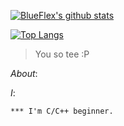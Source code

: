 [![BlueFlex's github stats](https://github-readme-stats.vercel.app/api?username=BlueFlex&show_icons=true&theme=blueberry&hide_border=true&include_all_commits=true)](https://github.com/anuraghazra/github-readme-stats)

[![Top Langs](https://github-readme-stats.vercel.app/api/top-langs/?username=BlueFlex&langs_count=10&theme=blueberry)](https://github.com/anuraghazra/github-readme-stats)


> You so tee :P


*About*:


*I*:
```
*** I'm C/C++ beginner.
```
